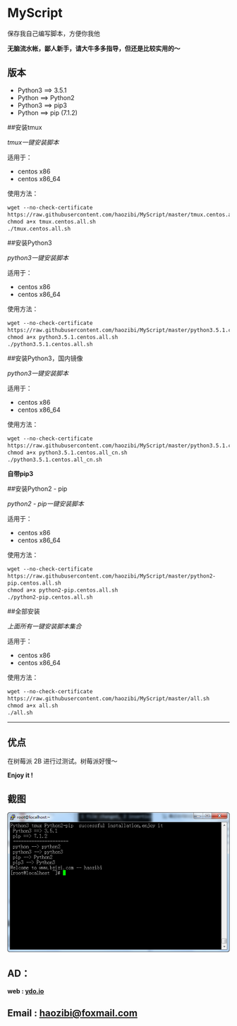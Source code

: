 # MyScript

保存我自己编写脚本，方便你我他

**无脑流水帐，鄙人新手，请大牛多多指导，但还是比较实用的～**

## 版本
* Python3 ==> 3.5.1
* Python ==> Python2
* Python3 ==> pip3
* Python ==> pip (7.1.2)

##安装tmux

*tmux一键安装脚本*

适用于：

* centos x86
* centos x86_64

使用方法：

```
wget --no-check-certificate https://raw.githubusercontent.com/haozibi/MyScript/master/tmux.centos.all.sh
chmod a+x tmux.centos.all.sh
./tmux.centos.all.sh
```

##安装Python3

*python3一键安装脚本*

适用于：

* centos x86
* centos x86_64

使用方法：

```
wget --no-check-certificate https://raw.githubusercontent.com/haozibi/MyScript/master/python3.5.1.centos.all.sh
chmod a+x python3.5.1.centos.all.sh
./python3.5.1.centos.all.sh
```


##安装Python3，国内镜像

*python3一键安装脚本*

适用于：

* centos x86
* centos x86_64

使用方法：

```
wget --no-check-certificate https://raw.githubusercontent.com/haozibi/MyScript/master/python3.5.1.centos.all_cn.sh
chmod a+x python3.5.1.centos.all_cn.sh
./python3.5.1.centos.all_cn.sh
```

**自带pip3**

##安装Python2 - pip

*python2 - pip一键安装脚本*

适用于：

* centos x86
* centos x86_64

使用方法：

```
wget --no-check-certificate https://raw.githubusercontent.com/haozibi/MyScript/master/python2-pip.centos.all.sh
chmod a+x python2-pip.centos.all.sh
./python2-pip.centos.all.sh
```

##全部安装

*上面所有一键安装脚本集合*

适用于：

* centos x86
* centos x86_64

使用方法：

```
wget --no-check-certificate https://raw.githubusercontent.com/haozibi/MyScript/master/all.sh
chmod a+x all.sh
./all.sh
```

***

## 优点
在树莓派 2B 进行过测试。树莓派好慢～

**Enjoy it !**

## 截图
![](https://raw.githubusercontent.com/haozibi/MyScript/master/docs/pic.png)

## AD：
**web : [ydo.io](http://ydo.io)**

## Email : [haozibi@foxmail.com](mailto:haozibi@foxmail.com)


